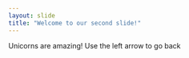```yaml
---
layout: slide
title: "Welcome to our second slide!"
---
```

Unicorns are amazing!
Use the left arrow to go back
